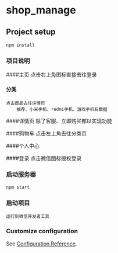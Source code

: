 # shop_manage

## Project setup
```
npm install
```
### 项目说明

####主页
	点击右上角图标直接去往登录
	
#### 分类
	点击商品去往详情页
		推荐、小米手机、redmi手机、游戏手机有数据
	
####详情页
	除了客服、立即购买都以实现功能
	
####购物车
	点击左上角去往分类页
	
####个人中心

####登录
	点击微信图标授权登录
	
	

### 启动服务器
```
npm start
```

### 启动项目
```
运行到微信开发者工具
```


### Customize configuration
See [Configuration Reference](https://cli.vuejs.org/config/).
